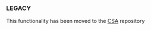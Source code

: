 ### LEGACY

This functionality has been moved to the [CSA](https://github.com/scandipwa/create-scandipwa-app/tree/master/build-packages/eslint-plugin-scandipwa-guidelines) repository
